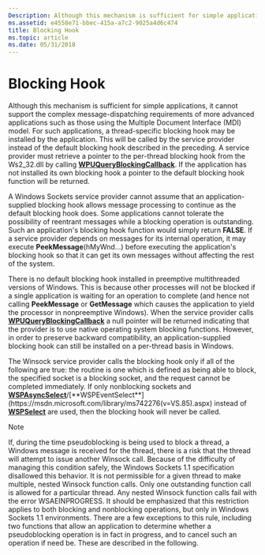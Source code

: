 ```yaml
---
Description: Although this mechanism is sufficient for simple applications, it cannot support the complex message-dispatching requirements of more advanced applications such as those using the Multiple Document Interface (MDI) model.
ms.assetid: e4558e71-bbec-415a-a7c2-9025a4d6c474
title: Blocking Hook
ms.topic: article
ms.date: 05/31/2018
---
```


# Blocking Hook

Although this mechanism is sufficient for simple applications, it cannot support the complex message-dispatching requirements of more advanced applications such as those using the Multiple Document Interface (MDI) model. For such applications, a thread-specific blocking hook may be installed by the application. This will be called by the service provider instead of the default blocking hook described in the preceding. A service provider must retrieve a pointer to the per-thread blocking hook from the Ws2\_32.dll by calling [**WPUQueryBlockingCallback**](/windows/desktop/api/Ws2spi/nf-ws2spi-wpuqueryblockingcallback). If the application has not installed its own blocking hook a pointer to the default blocking hook function will be returned.

A Windows Sockets service provider cannot assume that an application-supplied blocking hook allows message processing to continue as the default blocking hook does. Some applications cannot tolerate the possibility of reentrant messages while a blocking operation is outstanding. Such an application's blocking hook function would simply return **FALSE**. If a service provider depends on messages for its internal operation, it may execute **PeekMessage**(hMyWnd...) before executing the application's blocking hook so that it can get its own messages without affecting the rest of the system.

There is no default blocking hook installed in preemptive multithreaded versions of Windows. This is because other processes will not be blocked if a single application is waiting for an operation to complete (and hence not calling **PeekMessage** or **GetMessage** which causes the application to yield the processor in nonpreemptive Windows). When the service provider calls [**WPUQueryBlockingCallback**](/windows/desktop/api/Ws2spi/nf-ws2spi-wpuqueryblockingcallback) a null pointer will be returned indicating that the provider is to use native operating system blocking functions. However, in order to preserve backward compatibility, an application-supplied blocking hook can still be installed on a per-thread basis in Windows.

The Winsock service provider calls the blocking hook only if all of the following are true: the routine is one which is defined as being able to block, the specified socket is a blocking socket, and the request cannot be completed immediately. If only nonblocking sockets and [**WSPAsyncSelect**](https://msdn.microsoft.com/library/ms742267(v=VS.85).aspx)/[**WSPEventSelect**](https://msdn.microsoft.com/library/ms742276(v=VS.85).aspx) instead of [**WSPSelect**](https://msdn.microsoft.com/library/ms742289(v=VS.85).aspx) are used, then the blocking hook will never be called.

> [!Note]  
> If, during the time pseudoblocking is being used to block a thread, a Windows message is received for the thread, there is a risk that the thread will attempt to issue another Winsock call. Because of the difficulty of managing this condition safely, the Windows Sockets 1.1 specification disallowed this behavior. It is not permissible for a given thread to make multiple, nested Winsock function calls. Only one outstanding function call is allowed for a particular thread. Any nested Winsock function calls fail with the error WSAEINPROGRESS. It should be emphasized that this restriction applies to both blocking and nonblocking operations, but only in Windows Sockets 1.1 environments. There are a few exceptions to this rule, including two functions that allow an application to determine whether a pseudoblocking operation is in fact in progress, and to cancel such an operation if need be. These are described in the following.

 

 

 



